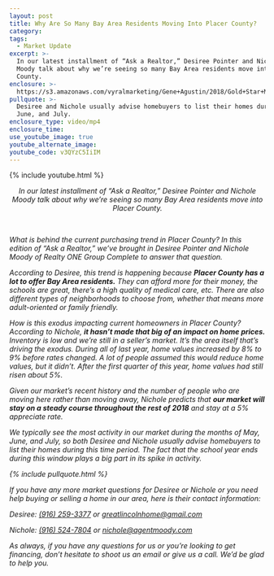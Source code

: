 ```yaml
---
layout: post
title: Why Are So Many Bay Area Residents Moving Into Placer County?
category:
tags:
  - Market Update
excerpt: >-
  In our latest installment of “Ask a Realtor,” Desiree Pointer and Nichole
  Moody talk about why we’re seeing so many Bay Area residents move into Placer
  County.
enclosure: >-
  https://s3.amazonaws.com/vyralmarketing/Gene+Agustin/2018/Gold+Star+Mortgage+Financial-+Why+are+so+many+purchasing+in+Placer+County%253F.mp4
pullquote: >-
  Desiree and Nichole usually advise homebuyers to list their homes during May,
  June, and July.
enclosure_type: video/mp4
enclosure_time:
use_youtube_image: true
youtube_alternate_image:
youtube_code: v3QYzC5IiIM
---
```


{% include youtube.html %}

<p style="text-align: center;"><em>In our latest installment of “Ask a Realtor,” Desiree Pointer and Nichole Moody talk about why we’re seeing so many Bay Area residents move into Placer County.</em.></p>

<center>&nbsp;</center>

What is behind the current purchasing trend in Placer County? In this edition of “Ask a Realtor,” we’ve brought in Desiree Pointer and Nichole Moody of Realty ONE Group Complete to answer that question.

According to Desiree, this trend is happening because **Placer County has a lot to offer Bay Area residents.** They can afford more for their money, the schools are great, there’s a high quality of medical care, etc. There are also different types of neighborhoods to choose from, whether that means more adult-oriented or family friendly.

How is this exodus impacting current homeowners in Placer County? According to Nichole, **it hasn’t made that big of an impact on home prices.** Inventory is low and we’re still in a seller’s market. It’s the area itself that’s driving the exodus. During all of last year, home values increased by 8% to 9% before rates changed. A lot of people assumed this would reduce home values, but it didn’t. After the first quarter of this year, home values had still risen about 5%.

Given our market’s recent history and the number of people who are moving here rather than moving away, Nichole predicts that **our market will stay on a steady course throughout the rest of 2018** and stay at a 5% appreciate rate.

We typically see the most activity in our market during the months of May, June, and July, so both Desiree and Nichole usually advise homebuyers to list their homes during this time period. The fact that the school year ends during this window plays a big part in its spike in activity.

{% include pullquote.html %}

If you have any more market questions for Desiree or Nichole or you need help buying or selling a home in our area, here is their contact information:

Desiree: [(916) 259-3377](tel:9162593377) or [greatlincolnhome@gmail.com](mailto:greatlincolnhome@gmail.com)

Nichole: [(916) 524-7804](tel:9165247804) or [nichole@agentmoody.com](mailto:nichole@agentmoody.com)

As always, if you have any questions for us or you’re looking to get financing, don’t hesitate to shoot us an email or give us a call. We’d be glad to help you.